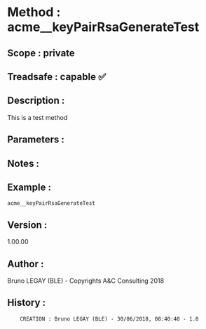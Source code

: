 ﻿# **Method :** acme__keyPairRsaGenerateTest## **Scope :** private## **Treadsafe :** capable ✅ ## **Description :** This is a test method## **Parameters :** ## **Notes :** ## **Example :** ```acme__keyPairRsaGenerateTest```## **Version :** 1.00.00## **Author :** Bruno LEGAY (BLE) - Copyrights A&C Consulting 2018## **History :**          CREATION : Bruno LEGAY (BLE) - 30/06/2018, 08:40:40 - 1.0